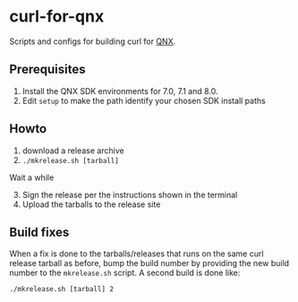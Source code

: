 # curl-for-qnx

Scripts and configs for building curl for [QNX](https://blackberry.qnx.com/).

## Prerequisites

1. Install the QNX SDK environments for 7.0, 7.1 and 8.0.
2. Edit `setup` to make the path identify your chosen SDK install paths

## Howto

1. download a release archive
2. `./mkrelease.sh [tarball]`

Wait a while

3. Sign the release per the instructions shown in the terminal
4. Upload the tarballs to the release site

## Build fixes

When a fix is done to the tarballs/releases that runs on the same curl release
tarball as before, bump the build number by providing the new build number to
the `mkrelease.sh` script. A second build is done like:

    ./mkrelease.sh [tarball] 2
